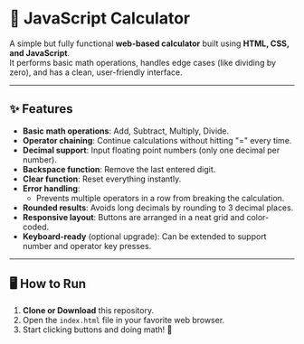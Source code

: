 # 🧮 JavaScript Calculator

A simple but fully functional **web-based calculator** built using **HTML, CSS, and JavaScript**.  
It performs basic math operations, handles edge cases (like dividing by zero), and has a clean, user-friendly interface.

---

## ✨ Features

- **Basic math operations**: Add, Subtract, Multiply, Divide.
- **Operator chaining**: Continue calculations without hitting "=" every time.
- **Decimal support**: Input floating point numbers (only one decimal per number).
- **Backspace function**: Remove the last entered digit.
- **Clear function**: Reset everything instantly.
- **Error handling**:
  - Prevents multiple operators in a row from breaking the calculation.
- **Rounded results**: Avoids long decimals by rounding to 3 decimal places.
- **Responsive layout**: Buttons are arranged in a neat grid and color-coded.
- **Keyboard-ready** (optional upgrade): Can be extended to support number and operator key presses.

---
## 🖥️ How to Run

1. **Clone or Download** this repository.
2. Open the `index.html` file in your favorite web browser.
3. Start clicking buttons and doing math! 🎉

